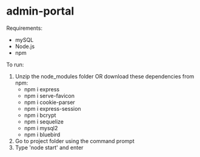 # admin-portal
Requirements:
- mySQL
- Node.js
- npm

To run:
1) Unzip the node_modules folder OR download these dependencies from npm:
	- npm i express
	- npm i serve-favicon
	- npm i cookie-parser
	- npm i express-session
	- npm i bcrypt
	- npm i sequelize
	- npm i mysql2
	- npm i bluebird
2) Go to project folder using the command prompt
3) Type 'node start' and enter
